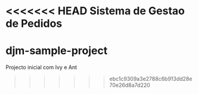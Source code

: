 <<<<<<< HEAD
Sistema de Gestao de Pedidos
=======
# djm-sample-project
Projecto inicial com Ivy e Ant
>>>>>>> ebc1c9309a3e2788c6b913dd28e70e26d8a7d220
